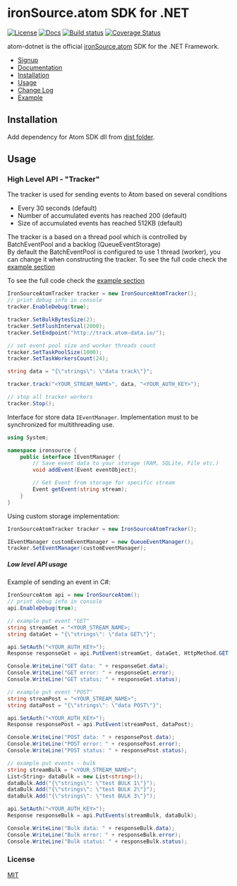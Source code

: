 # ironSource.atom SDK for .NET

[![License][license-image]][license-url]
[![Docs][docs-image]][docs-url]
[![Build status][travis-image]][travis-url]
[![Coverage Status][coverage-image]][coverage-url]

atom-dotnet is the official [ironSource.atom](http://www.ironsrc.com/data-flow-management) SDK for the .NET Framework.

- [Signup](https://atom.ironsrc.com/#/signup)
- [Documentation](https://ironsource.github.io/atom-dotnet/)
- [Installation](#installation)
- [Usage](#usage)
- [Change Log](#change-log)
- [Example](#example)

## Installation

Add dependency for Atom SDK dll from [dist folder](dist/).

## Usage
 
### High Level API - "Tracker"
The tracker is used for sending events to Atom based on several conditions
- Every 30 seconds (default)
- Number of accumulated events has reached 200 (default)
- Size of accumulated events has reached 512KB (default)

The tracker is a based on a thread pool which is controlled by BatchEventPool and a backlog (QueueEventStorage)    
By default the BatchEventPool is configured to use 1 thread (worker), you can change it when constructing the tracker.
To see the full code check the [example section](#example)

To see the full code check the [example section](#example)
```csharp
IronSourceAtomTracker tracker = new IronSourceAtomTracker();
// print debug info in console
tracker.EnableDebug(true);

tracker.SetBulkBytesSize(2);
tracker.SetFlushInterval(2000);
tracker.SetEndpoint("http://track.atom-data.io/");

// set event pool size and worker threads count
tracker.SetTaskPoolSize(1000);
tracker.SetTaskWorkersCount(24);

string data = "{\"strings\": \"data track\"}";

tracker.track("<YOUR_STREAM_NAME>", data, "<YOUR_AUTH_KEY>");

// stop all tracker workers
tracker.Stop();
```

Interface for store data `IEventManager`.
Implementation must to be synchronized for multithreading use.
```csharp
using System;

namespace ironsource {
    public interface IEventManager {
        // Save event data to your storage (RAM, SQLite, File etc.)
        void addEvent(Event eventObject);

        // Get Event from storage for specific stream
        Event getEvent(string stream);
    }
}
```
Using custom storage implementation:
```csharp
IronSourceAtomTracker tracker = new IronSourceAtomTracker();

IEventManager customEventManager = new QueueEventManager();
tracker.SetEventManager(customEventManager);
```

##### Low level API usage
Example of sending an event in C#:
```csharp
IronSourceAtom api = new IronSourceAtom();
// print debug info in console
api.EnableDebug(true);

// example put event "GET"
string streamGet = "<YOUR_STREAM_NAME>;
string dataGet = "{\"strings\": \"data GET\"}";

api.SetAuth("<YOUR_AUTH_KEY>");
Response responseGet = api.PutEvent(streamGet, dataGet, HttpMethod.GET);

Console.WriteLine("GET data: " + responseGet.data);
Console.WriteLine("GET error: " + responseGet.error);
Console.WriteLine("GET status: " + responseGet.status);

// example put event "POST"
string streamPost = "<YOUR_STREAM_NAME>";
string dataPost = "{\"strings\": \"data POST\"}";

api.SetAuth("<YOUR_AUTH_KEY>");
Response responsePost = api.PutEvent(streamPost, dataPost);

Console.WriteLine("POST data: " + responsePost.data);
Console.WriteLine("POST error: " + responsePost.error);
Console.WriteLine("POST status: " + responsePost.status);

// example put events - bulk
string streamBulk = "<YOUR_STREAM_NAME>";
List<String> dataBulk = new List<string>(); 
dataBulk.Add("{\"strings\": \"test BULK 1\"}");
dataBulk.Add("{\"strings\": \"test BULK 2\"}");
dataBulk.Add("{\"strings\": \"test BULK 3\"}");

api.SetAuth("<YOUR_AUTH_KEY>");
Response responseBulk = api.PutEvents(streamBulk, dataBulk);

Console.WriteLine("Bulk data: " + responseBulk.data);
Console.WriteLine("Bulk error: " + responseBulk.error);
Console.WriteLine("Bulk status: " + responseBulk.status);
```

### License
[MIT](LICENSE)

[license-image]: https://img.shields.io/badge/license-MIT-blue.svg?style=flat-square
[license-url]: LICENSE
[docs-image]: https://img.shields.io/badge/docs-latest-blue.svg
[docs-url]: https://ironsource.github.io/atom-dotnet/
[travis-image]: https://travis-ci.org/ironSource/atom-dotnet.svg?branch=master
[travis-url]: https://travis-ci.org/ironSource/atom-dotnet
[coverage-image]: https://coveralls.io/repos/github/ironSource/atom-dotnet/badge.svg?branch=master
[coverage-url]: https://coveralls.io/github/ironSource/atom-dotnet?branch=master
